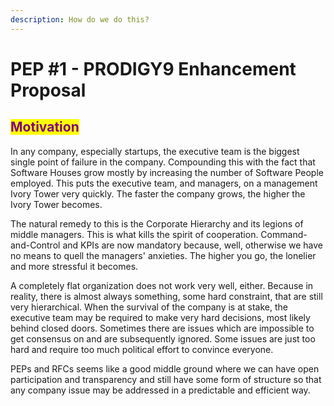 ```yaml
---
description: How do we do this?
---
```


# PEP #1 - PRODIGY9 Enhancement Proposal

## <mark style="color:purple;">Motivation</mark>

In any company, especially startups, the executive team is the biggest single point of failure in the company. Compounding this with the fact that Software Houses grow mostly by increasing the number of Software People employed. This puts the executive team, and managers, on a management Ivory Tower very quickly. The faster the company grows, the higher the Ivory Tower becomes.

The natural remedy to this is the Corporate Hierarchy and its legions of middle managers. This is what kills the spirit of cooperation. Command-and-Control and KPIs are now mandatory because, well, otherwise we have no means to quell the managers' anxieties. The higher you go, the lonelier and more stressful it becomes.

A completely flat organization does not work very well, either. Because in reality, there is almost always something, some hard constraint, that are still very hierarchical. When the survival of the company is at stake, the executive team may be required to make very hard decisions, most likely behind closed doors. Sometimes there are issues which are impossible to get consensus on and are subsequently ignored. Some issues are just too hard and require too much political effort to convince everyone.

PEPs and RFCs seems like a good middle ground where we can have open participation and transparency and still have some form of structure so that any company issue may be addressed in a predictable and efficient way.
